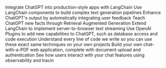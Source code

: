 Integrate ChatGPT into production-style apps with LangChain
Use LangChain components to build complex text generation pipelines
Enhance ChatGPT's output by automatically integrating user feedback
Teach ChatGPT new facts through Retrieval Augmented Generation
Extend LangChain to implement server-to-browser text streaming
Use OpenAI Plugins to add new capabilities to ChatGPT, such as database access and code execution
Understand every line of code we write so you can use these exact same techniques on your own projects
Build your own chat-with-a-PDF web application, complete with document upload and authentication
See how users interact with your chat features using observability and tracin
